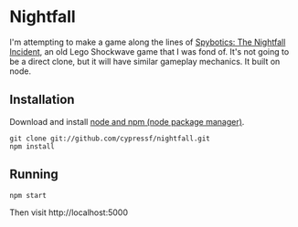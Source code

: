 Nightfall
=========

I'm attempting to make a game along the lines of [Spybotics: The Nightfall Incident](http://pandagames.biz/Strategy/Spybotics.html), an old Lego Shockwave game that I was fond of. It's not going to be a direct clone, but it will have similar gameplay mechanics. It built on node.

Installation
------------

Download and install [node and npm (node package manager)](http://nodejs.org/).

```
git clone git://github.com/cypressf/nightfall.git
npm install
```

Running
-------
```
npm start
```
Then visit http://localhost:5000